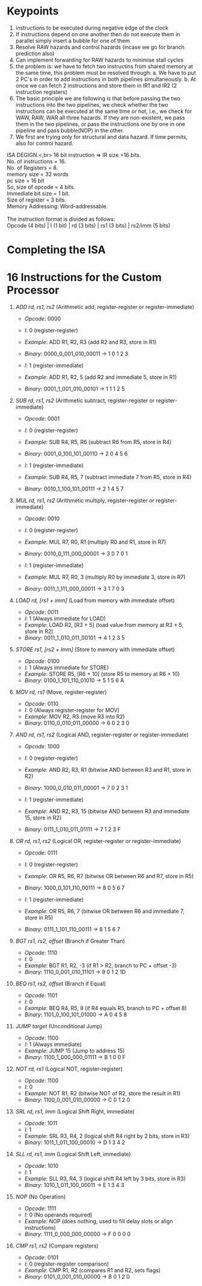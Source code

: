 # Keypoints
1) instructions to be executed during negative edge of the clock
2) If instructions depend on one another then do not execute them in parallel simply insert a bubble for one of them
3) Resolve RAW hazards and control hazards (incase we go for branch prediction also)
4) Can implement forwarding for RAW hazards to minimise stall cycles
5) the problem is: we have to fetch two instructins from shared memory at the same time, this problem must be resolved through:
   a. We have to put 2 PC's in order to add instructions in both pipelines simultaneously.
   b. At once we can fetch 2 instructions and store them in IR1 and IR2 (2 instruction registers)
6) The basic principle we are following is that before passing the two instructions into the two pipelines, we check whether the two instructions can be executed at the same time or not, i.e., we check for WAW, RAW, WAR all three hazards. If they are non-existent, we pass them in the two pipelines, or pass the instructions one by one in one pipeline and pass bubble(NOP) in the other.
7) We first are trying only for structural and data hazard. If time permits, also for control hazard.


ISA DEGIGN.<,br>
16 bit instruction => IR size =16 bits. <br>
No. of instructions = 16. <br>
No. of Registers = 8.<br>
memory size = 32 words<br>
pc size = 16 bit<br>
So, size of opcode = 4 bits.<br>
Immediate bit size = 1 bit.<br>
Size of register = 3 bits.<br>
Memory Addressing: Word-addressable.<br>
<br>
The instruction format is divided as follows: <br>
Opcode (4 bits)	|      I (1 bit)  	|      rd (3 bits)	|    rs1 (3 bits)      |     	rs2/imm (5 bits)

# Completing the ISA
# 16 Instructions for the Custom Processor

1. *ADD rd, rs1, rs2* (Arithmetic add, register-register or register-immediate)
   - *Opcode*: 0000
   - *I*: 0 (register-register)
   - *Example*: ADD R1, R2, R3 (add R2 and R3, store in R1)
   - *Binary*: 0000_0_001_010_00011 → 1 0 1 2 3
   
   - *I*: 1 (register-immediate)
   - *Example*: ADD R1, R2, 5 (add R2 and immediate 5, store in R1)
   - *Binary*: 0001_1_001_010_00101 → 1 1 1 2 5

2. *SUB rd, rs1, rs2* (Arithmetic subtract, register-register or register-immediate)
   - *Opcode*: 0001
   - *I*: 0 (register-register)
   - *Example*: SUB R4, R5, R6 (subtract R6 from R5, store in R4)
   - *Binary*: 0001_0_100_101_00110 → 2 0 4 5 6
   
   - *I*: 1 (register-immediate)
   - *Example*: SUB R4, R5, 7 (subtract immediate 7 from R5, store in R4)
   - *Binary*: 0010_1_100_101_00111 → 2 1 4 5 7

3. *MUL rd, rs1, rs2* (Arithmetic multiply, register-register or register-immediate)
   - *Opcode*: 0010
   - *I*: 0 (register-register)
   - *Example*: MUL R7, R0, R1 (multiply R0 and R1, store in R7)
   - *Binary*: 0010_0_111_000_00001 → 3 0 7 0 1
   
   - *I*: 1 (register-immediate)
   - *Example*: MUL R7, R0, 3 (multiply R0 by immediate 3, store in R7)
   - *Binary*: 0011_1_111_000_00011 → 3 1 7 0 3

4. *LOAD rd, [rs1 + imm]* (Load from memory with immediate offset)
   - *Opcode*: 0011
   - *I*: 1 (Always immediate for LOAD)
   - *Example*: LOAD R2, [R3 + 5] (load value from memory at R3 + 5, store in R2)
   - *Binary*: 0011_1_010_011_00101 → 4 1 2 3 5

5. *STORE rs1, [rs2 + imm]* (Store to memory with immediate offset)
   - *Opcode*: 0100
   - *I*: 1 (Always immediate for STORE)
   - *Example*: STORE R5, [R6 + 10] (store R5 to memory at R6 + 10)
   - *Binary*: 0100_1_101_110_01010 → 5 1 5 6 A

6. *MOV rd, rs1* (Move, register-register)
   - *Opcode*: 0110
   - *I*: 0 (Always register-register for MOV)
   - *Example*: MOV R2, R3 (move R3 into R2)
   - *Binary*: 0110_0_010_011_00000 → 6 0 2 3 0

7. *AND rd, rs1, rs2* (Logical AND, register-register or register-immediate)
   - *Opcode*: 1000
   - *I*: 0 (register-register)
   - *Example*: AND R2, R3, R1 (bitwise AND between R3 and R1, store in R2)
   - *Binary*: 1000_0_010_011_00001 → 7 0 2 3 1
   
   - *I*: 1 (register-immediate)
   - *Example*: AND R2, R3, 15 (bitwise AND between R3 and immediate 15, store in R2)
   - *Binary*: 0111_1_010_011_01111 → 7 1 2 3 F

8. *OR rd, rs1, rs2* (Logical OR, register-register or register-immediate)
   - *Opcode*: 0111
   - *I*: 0 (register-register)
   - *Example*: OR R5, R6, R7 (bitwise OR between R6 and R7, store in R5)
   - *Binary*: 1000_0_101_110_00111 → 8 0 5 6 7
   
   - *I*: 1 (register-immediate)
   - *Example*: OR R5, R6, 7 (bitwise OR between R6 and immediate 7, store in R5)
   - *Binary*: 0111_1_101_110_00111 → 8 1 5 6 7

9. *BGT rs1, rs2, offset* (Branch if Greater Than)
   - *Opcode*: 1110
   - *I*: 0
   - *Example*: BGT R1, R2, -3 (if R1 > R2, branch to PC + offset -3)
   - *Binary*: 1110_0_001_010_11101 → 9 0 1 2 1D

10. *BEQ rs1, rs2, offset* (Branch if Equal)
    - *Opcode*: 1101
    - *I*: 0
    - *Example*: BEQ R4, R5, 8 (if R4 equals R5, branch to PC + offset 8)
    - *Binary*: 1101_0_100_101_01000 → A 0 4 5 8

11. *JUMP target* (Unconditional Jump)
    - *Opcode*: 1100
    - *I*: 1 (Always immediate)
    - *Example*: JUMP 15 (Jump to address 15)
    - *Binary*: 1100_1_000_000_01111 → B 1 0 0 F

12. *NOT rd, rs1* (Logical NOT, register-register)
    - *Opcode*: 1100
    - *I*: 0
    - *Example*: NOT R1, R2 (bitwise NOT of R2, store the result in R1)
    - *Binary*: 1100_0_001_010_00000 → C 0 1 2 0

13. *SRL rd, rs1, imm* (Logical Shift Right, immediate)
    - *Opcode*: 1011
    - *I*: 1
    - *Example*: SRL R3, R4, 2 (logical shift R4 right by 2 bits, store in R3)
    - *Binary*: 1011_1_011_100_00010 → D 1 3 4 2

14. *SLL rd, rs1, imm* (Logical Shift Left, immediate)
    - *Opcode*: 1010
    - *I*: 1
    - *Example*: SLL R3, R4, 3 (logical shift R4 left by 3 bits, store in R3)
    - *Binary*: 1010_1_011_100_00011 → E 1 3 4 3
15. *NOP* (No Operation)
    - *Opcode*: 1111
    - *I*: 0 (No operands required)
    - *Example*: NOP (does nothing, used to fill delay slots or align instructions)
    - *Binary*: 1111_0_000_000_00000 → F 0 0 0 0
  
16. *CMP rs1, rs2* (Compare registers)
    - *Opcode*: 0101
    - *I*: 0 (register-register comparison)
    - *Example*: CMP R1, R2 (compares R1 and R2, sets flags)
    - *Binary*: 0101_0_001_010_00000 → B 0 1 2 0
